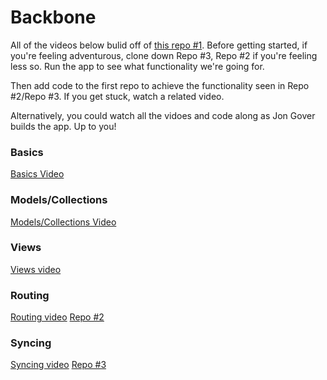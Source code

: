 # Backbone

All of the videos below bulid off of [this repo #1](https://github.com/learn-co-students/fe-js-backbone-produce-store-bk-002). Before getting started, if you're feeling adventurous, clone down Repo #3, Repo #2 if you're feeling less so. Run the app to see what functionality we're going for. 

Then add code to the first repo to achieve the functionality seen in Repo #2/Repo #3. If you get stuck, watch a related video.

Alternatively, you could watch all the vidoes and code along as Jon Gover builds the app. Up to you!

### Basics

[Basics Video](https://www.youtube.com/playlist?list=PLj148bJp5wiyKMxYka6m0pOfRzKzrQI5I)

### Models/Collections

[Models/Collections Video](https://www.youtube.com/playlist?list=PLj148bJp5wixXYXZSjgTK6qasGM1HmrQ_)

### Views

[Views video](https://www.youtube.com/playlist?list=PLj148bJp5wiyPX9aFIXE5plmxy2lVWTGN)

### Routing

[Routing video](https://www.youtube.com/playlist?list=PLj148bJp5wixhi-s8ODPWSbnttvy6bZSQ)
[Repo #2](https://github.com/jongrover/backbone-router-example-bk-002)

### Syncing

[Syncing video](https://www.youtube.com/playlist?list=PLj148bJp5wiw9J3BYOyzbcYuOtdT3MxVt)
[Repo #3](https://github.com/learn-co-students/fe-backbone-sync-example-bk-002)

